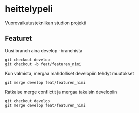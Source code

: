 # heittelypeli
Vuorovaikutustekniikan studion projekti

## Featuret
Uusi branch aina develop -branchista
```
git checkout develop
git checkout -b feat/featuren_nimi
```

Kun valmista, mergaa mahdolliset developiin tehdyt muutokset
```
git merge develop feat/featuren_nimi
```
Ratkaise merge conflictit ja mergaa takaisin developiin

```
git checkout develop
git merge develop feat/featuren_nimi
```
